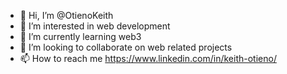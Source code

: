 - 👋 Hi, I’m @OtienoKeith
- 👀 I’m interested in web development 
- 🌱 I’m currently learning web3
- 💞️ I’m looking to collaborate on web related projects
- 📫 How to reach me https://www.linkedin.com/in/keith-otieno/

<!---
OtienoKeith/OtienoKeith is a ✨ special ✨ repository because its `README.md` (this file) appears on your GitHub profile.
You can click the Preview link to take a look at your changes.
--->

